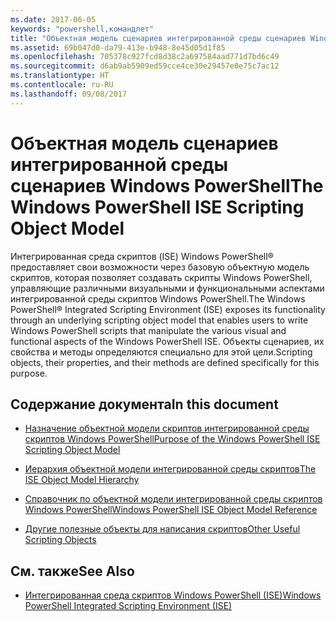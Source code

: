 ```yaml
---
ms.date: 2017-06-05
keywords: "powershell,командлет"
title: "Объектная модель сценариев интегрированной среды сценариев Windows PowerShell"
ms.assetid: 69b047d0-da79-413e-b948-8e45d05d1f85
ms.openlocfilehash: 705378c927fcd8d38c2a697584aad771d7bd6c49
ms.sourcegitcommit: d6ab9ab5909ed59cce4ce30e29457e0e75c7ac12
ms.translationtype: HT
ms.contentlocale: ru-RU
ms.lasthandoff: 09/08/2017
---
```

# <a name="the-windows-powershell-ise-scripting-object-model"></a><span data-ttu-id="9236b-103">Объектная модель сценариев интегрированной среды сценариев Windows PowerShell</span><span class="sxs-lookup"><span data-stu-id="9236b-103">The Windows PowerShell ISE Scripting Object Model</span></span>
  <span data-ttu-id="9236b-104">Интегрированная среда скриптов (ISE) Windows PowerShell® предоставляет свои возможности через базовую объектную модель скриптов, которая позволяет создавать скрипты Windows PowerShell, управляющие различными визуальными и функциональными аспектами интегрированной среды скриптов Windows PowerShell.</span><span class="sxs-lookup"><span data-stu-id="9236b-104">The Windows PowerShell® Integrated Scripting Environment (ISE) exposes its functionality through an underlying scripting object model that enables users to write Windows PowerShell scripts that manipulate the various visual and functional aspects of the Windows PowerShell ISE.</span></span> <span data-ttu-id="9236b-105">Объекты сценариев, их свойства и методы определяются специально для этой цели.</span><span class="sxs-lookup"><span data-stu-id="9236b-105">Scripting objects, their properties, and their methods are defined specifically for this purpose.</span></span>

## <a name="in-this-document"></a><span data-ttu-id="9236b-106">Содержание документа</span><span class="sxs-lookup"><span data-stu-id="9236b-106">In this document</span></span>

- [<span data-ttu-id="9236b-107">Назначение объектной модели скриптов интегрированной среды скриптов Windows PowerShell</span><span class="sxs-lookup"><span data-stu-id="9236b-107">Purpose of the Windows PowerShell ISE Scripting Object Model</span></span>](Purpose-of-the-Windows-PowerShell-ISE-Scripting-Object-Model.md)

- [<span data-ttu-id="9236b-108">Иерархия объектной модели интегрированной среды скриптов</span><span class="sxs-lookup"><span data-stu-id="9236b-108">The ISE Object Model Hierarchy</span></span>](The-ISE-Object-Model-Hierarchy.md)

- [<span data-ttu-id="9236b-109">Справочник по объектной модели интегрированной среды скриптов Windows PowerShell</span><span class="sxs-lookup"><span data-stu-id="9236b-109">Windows PowerShell ISE Object Model Reference</span></span>](Windows-PowerShell-ISE-Object-Model-Reference.md)

- [<span data-ttu-id="9236b-110">Другие полезные объекты для написания скриптов</span><span class="sxs-lookup"><span data-stu-id="9236b-110">Other Useful Scripting Objects</span></span>](../../getting-started/cookbooks/Other-Useful-Scripting-Objects.md)

## <a name="see-also"></a><span data-ttu-id="9236b-111">См. также</span><span class="sxs-lookup"><span data-stu-id="9236b-111">See Also</span></span>
- [<span data-ttu-id="9236b-112">Интегрированная среда скриптов Windows PowerShell &#40;ISE&#41;</span><span class="sxs-lookup"><span data-stu-id="9236b-112">Windows PowerShell Integrated Scripting Environment &#40;ISE&#41;</span></span>](../../getting-started/fundamental/Windows-PowerShell-Integrated-Scripting-Environment--ISE-.md)

  
